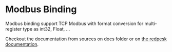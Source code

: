 # Modbus Binding

Modbus binding support TCP Modbus with format conversion for multi-register type as int32, Float, ...

Checkout the documentation from sources on docs folder or on [the redpesk documentation](https://docs.redpesk.bzh/docs/en/master/redpesk-core/modbus/1-architecture_presentation.html).
